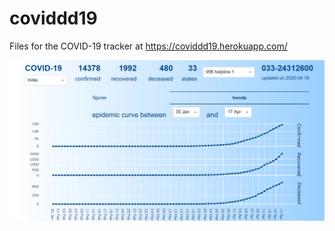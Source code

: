 # coviddd19
Files for the COVID-19 tracker at https://coviddd19.herokuapp.com/

![COVIDDD19 Screenshot](CS1.png)

